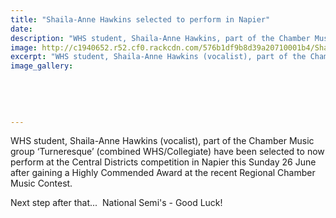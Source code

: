 ```yaml
---
title: "Shaila-Anne Hawkins selected to perform in Napier"
date: 
description: "WHS student, Shaila-Anne Hawkins, part of the Chamber Music group ‘Turneresque’ (combined WHS/Collegiate) have been selected to now perform at the Central Districts competition in Napier this Sunday.."
image: http://c1940652.r52.cf0.rackcdn.com/576b1df9b8d39a20710001b4/Shaila-Anne-Award-chamber-music.jpg
excerpt: "WHS student, Shaila-Anne Hawkins (vocalist), part of the Chamber Music group ‘Turneresque’ (combined WHS/Collegiate) have been selected to now perform at the Central Districts competition in Napier this Sunday 26 June 2016."
image_gallery:
    
    
    
    
    
---
```


<p>WHS student, Shaila-Anne Hawkins <span>(vocalist)</span>, part of the Chamber Music group&nbsp;<span>&lsquo;Turneresque&rsquo;</span>&nbsp;(combined WHS/Collegiate) have been selected to now perform at the Central Districts competition in Napier this Sunday 26 June after gaining a Highly Commended Award at the recent Regional Chamber Music Contest.</p>
<p>Next step after that... &nbsp;National Semi's - Good Luck!</p>

